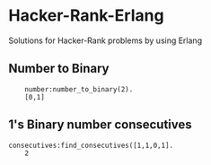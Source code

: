 # Hacker-Rank-Erlang
Solutions for Hacker-Rank problems by using Erlang

## Number to Binary 
``` 
    number:number_to_binary(2). 
    [0,1]
```

## 1's Binary number consecutives
```
consecutives:find_consecutives([1,1,0,1].
	2
```



